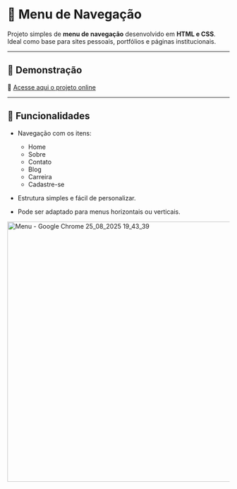 # 📌 Menu de Navegação

Projeto simples de **menu de navegação** desenvolvido em **HTML e CSS**.  
Ideal como base para sites pessoais, portfólios e páginas institucionais.

---

## 🚀 Demonstração

🔗 [Acesse aqui o projeto online](https://cesarsantos99.github.io/Menu/)

---

## 🎨 Funcionalidades

- Navegação com os itens:
  - Home  
  - Sobre  
  - Contato  
  - Blog  
  - Carreira  
  - Cadastre-se  

- Estrutura simples e fácil de personalizar.  
- Pode ser adaptado para menus horizontais ou verticais.  

<img width="1366" height="590" alt="Menu - Google Chrome 25_08_2025 19_43_39" src="https://github.com/user-attachments/assets/2fbe50e3-3c85-4b1c-85f9-7380c6c1ea5b" />

